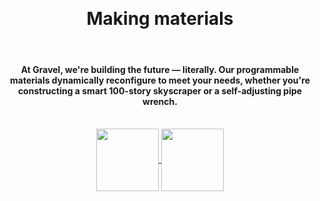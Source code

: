 <br><br><br><br><br><br><br><br><br>
<center><b><h1>Making materials
  <span
     class="txt-rotate"
     data-period="2000"
     data-rotate='[ "intelligent.", "reconfigurable.", "autonomous.", "responsive.", "digital.", "work for you." ]'>
  </span>
</h1></b></center>
<br>
<center><h4>At Gravel, we're building the future — literally. Our programmable materials dynamically reconfigure to meet your needs, whether you're constructing a smart 100-story skyscraper or a self-adjusting pipe wrench.</h4></center>
<br>
<center>
  <a href="https://tally.so/r/3XLo1d" target="_blank" rel="noopener noreferrer">
    <img src="https://user-images.githubusercontent.com/126240516/221166843-9c5dca21-7bfd-4a90-841a-bc81f20f6893.png" height="100" align="center">
  </a>
  <a href="https://time.is" target="_blank" rel="noopener noreferrer">
     <img src="https://user-images.githubusercontent.com/126240516/221331912-654a7405-0a56-4b05-aa43-c7d012adaab1.png" height="100" align="center">
  </a>
</center>
